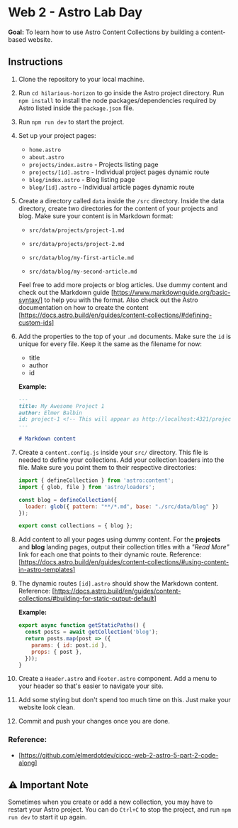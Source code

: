 # Web 2 - Astro Lab Day

**Goal:** To learn how to use Astro Content Collections by building a content-based website.

## Instructions

1. Clone the repository to your local machine.
2. Run `cd hilarious-horizon` to go inside the Astro project directory. Run `npm install` to install the node packages/dependencies required by Astro listed inside the `package.json` file.
3. Run `npm run dev` to start the project.
4. Set up your project pages:

    - `home.astro`
    - `about.astro`
    - `projects/index.astro` - Projects listing page
    - `projects/[id].astro` - Individual project pages dynamic route
    - `blog/index.astro` - Blog listing page
    - `blog/[id].astro` - Individual article pages dynamic route

5. Create a directory called `data` inside the `/src` directory. Inside the data directory, create two directories for the content of your projects and blog. Make sure your content is in Markdown format:

    - `src/data/projects/project-1.md`
    - `src/data/projects/project-2.md`

    - `src/data/blog/my-first-article.md`
    - `src/data/blog/my-second-article.md`

    Feel free to add more projects or blog articles. Use dummy content and check out the Markdown guide [https://www.markdownguide.org/basic-syntax/] to help you with the format. Also check out the Astro documentation on how to create the content [https://docs.astro.build/en/guides/content-collections/#defining-custom-ids]

6. Add the properties to the top of your `.md` documents. Make sure the `id` is unique for every file. Keep it the same as the filename for now:

    - title
    - author
    - id

    **Example:**

    ```md
    ---
    title: My Awesome Project 1
    author: Elmer Balbin
    id: project-1 <!-- This will appear as http://localhost:4321/projects/project-1 -->
    ---

    # Markdown content
    ```

7. Create a `content.config.js` inside your `src/` directory. This file is needed to define your collections. Add your collection loaders into the file. Make sure you point them to their respective directories:

    ```js
    import { defineCollection } from 'astro:content';
    import { glob, file } from 'astro/loaders';

    const blog = defineCollection({
      loader: glob({ pattern: "**/*.md", base: "./src/data/blog" })
    });

    export const collections = { blog };
    ```

8. Add content to all your pages using dummy content. For the **projects** and **blog** landing pages, output their collection titles with a *"Read More"* link for each one that points to their dynamic route. Reference: [https://docs.astro.build/en/guides/content-collections/#using-content-in-astro-templates]

9. The dynamic routes `[id].astro` should show the Markdown content. Reference: [https://docs.astro.build/en/guides/content-collections/#building-for-static-output-default]

    **Example:**
    ```js
    export async function getStaticPaths() {
      const posts = await getCollection('blog');
      return posts.map(post => ({
        params: { id: post.id },
        props: { post },
      }));
    }
    ```

10. Create a `Header.astro` and `Footer.astro` component. Add a menu to your header so that's easier to navigate your site.

11. Add some styling but don't spend too much time on this. Just make your website look clean.

12. Commit and push your changes once you are done.

### Reference:

- [https://github.com/elmerdotdev/ciccc-web-2-astro-5-part-2-code-along]

## ⚠️ Important Note

Sometimes when you create or add a new collection, you may have to restart your Astro project. You can do `Ctrl+C` to stop the project, and run `npm run dev` to start it up again.
